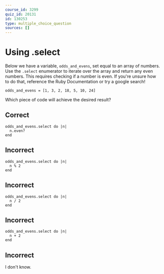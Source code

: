 ```yaml
---
course_id: 3299
quiz_id: 20131
id: 130253
type: multiple_choice_question
sources: []
---
```


# Using .select

Below we have a variable,&nbsp;`odds_and_evens`, set equal to an array of
numbers. Use the&nbsp;`.select`&nbsp;enumerator to iterate over the array and
return any even numbers. This requires checking if a number is even. If you're
unsure how to do that, reference the Ruby Documentation or try a google search!

```
odds_and_evens = [1, 3, 2, 18, 5, 10, 24]
```

Which piece of code will achieve the desired result?

## Correct

```
odds_and_evens.select do |n|
  n.even?
end
```

## Incorrect

```
odds_and_evens.select do |n|
  n % 2
end
```

## Incorrect

```
odds_and_evens.select do |n|
  n / 2
end
```

## Incorrect

```
odds_and_evens.select do |n|
  n + 2
end
```

## Incorrect

I don't know.
